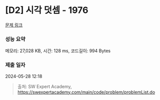 # [D2] 시각 덧셈 - 1976 

[문제 링크](https://swexpertacademy.com/main/code/problem/problemDetail.do?contestProbId=AV5PttaaAZIDFAUq) 

### 성능 요약

메모리: 27,028 KB, 시간: 128 ms, 코드길이: 994 Bytes

### 제출 일자

2024-05-28 12:18



> 출처: SW Expert Academy, https://swexpertacademy.com/main/code/problem/problemList.do